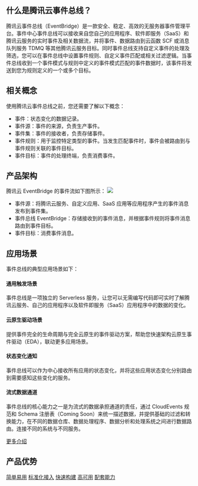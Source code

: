 ## 什么是腾讯云事件总线？
腾讯云事件总线（EventBridge）是一款安全、稳定、高效的无服务器事件管理平台。事件中心事件总线可以接收来自您自己的应用程序、软件即服务（SaaS）和腾讯云服务的实时事件及相关数据流，并将事件、数据路由到云函数 SCF 或消息队列服务 TDMQ 等其他腾讯云服务目标。同时事件总线支持自定义事件的处理及筛选，您可以在事件总线中设置事件规则、自定义事件匹配或相关过滤逻辑。当事件总线收到一个事件模式与规则中定义的事件模式匹配的事件数据时，该事件将发送到您为规则定义的一个或多个目标。

## 相关概念
使用腾讯云事件总线之前，您还需要了解以下概念：
- 事件：状态变化的数据记录。
- 事件源：事件的来源，负责生产事件。
- 事件集：事件的接收者，负责存储事件。
- 事件规则：用于监控特定类型的事件。当发生匹配事件时，事件会被路由到与事件规则关联的事件目标。
- 事件目标：事件的处理终端，负责消费事件。


## 产品架构

腾讯云 EventBridge 的事件流如下图所示：
![](https://main.qcloudimg.com/raw/dbbe933d97ccc79c712ff005515183ea.png)

- 事件源：将腾讯云服务、自定义应用、SaaS 应用等应用程序产生的事件消息发布到事件集。
- 事件总线 EventBridge：存储接收到的事件消息，并根据事件规则将事件消息路由到事件目标。
- 事件目标：消费事件消息。


## 应用场景

事件总线的典型应用场景如下：

#### 通用触发场景

事件总线是一项独立的 Serverless 服务，让您可以无需编写代码即可实时了解腾讯云服务、自己的应用程序以及软件即服务（SaaS）应用程序中的数据的变化。

#### 云原生驱动场景

提供事件完全的生命周期与完全云原生的事件驱动方案，帮助您快速架构云原生事件驱动（EDA），联动更多应用场景。

#### 状态变化通知

事件总线可以作为中心接收所有应用的状态变化，并将这些应用状态变化分别路由到需要感知这些变化的服务。

#### 流式数据通道

事件总线的核心能力之一是为流式的数据承担通道的责任，通过 CloudEvents 规范和 Schema 注册表（Coming Soon）来统一描述数据，并提供基础的过滤和转换能力，在不同的数据仓库、数据处理程序、数据分析和处理系统之间进行数据路由。连接不同的系统与不同服务。

[更多介绍](#链接至应用场景文档)

## 产品优势

[简单易用](#链接至优势文档)
[标准化接入](#链接至优势文档)
[快速构建](#链接至优势文档)
[高可用](#链接至优势文档)
[配套能力](#链接至优势文档)
